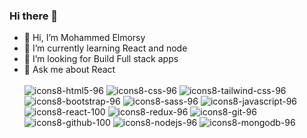### Hi there 👋

- 🔭 Hi, I’m Mohammed Elmorsy
- 🌱 I’m currently learning React and node
- 🤔 I’m looking for Build Full stack apps 
- 💬 Ask me about React <br></br>
![icons8-html5-96](https://github.com/Mohammed-Elsayed-Elmorsy/Mohammed-Elsayed-Elmorsy/assets/124476206/92cb7a58-34d1-4a4f-9f8e-63dc2266a189)
![icons8-css-96](https://github.com/Mohammed-Elsayed-Elmorsy/Mohammed-Elsayed-Elmorsy/assets/124476206/ac6d8506-402d-4b89-97e4-2b34369c0d10)
![icons8-tailwind-css-96](https://github.com/Mohammed-Elsayed-Elmorsy/Mohammed-Elsayed-Elmorsy/assets/124476206/1d9e2b9b-f84a-43ef-b444-cae542c7ef8c)
![icons8-bootstrap-96](https://github.com/Mohammed-Elsayed-Elmorsy/Mohammed-Elsayed-Elmorsy/assets/124476206/80d808f7-79cb-44bb-8be0-ebe3467368c8)
![icons8-sass-96](https://github.com/Mohammed-Elsayed-Elmorsy/Mohammed-Elsayed-Elmorsy/assets/124476206/6b8261f0-402e-421d-a240-f64bf5556306)
![icons8-javascript-96](https://github.com/Mohammed-Elsayed-Elmorsy/Mohammed-Elsayed-Elmorsy/assets/124476206/77b088c9-a6af-4a37-91a8-00aca846a9bb)
![icons8-react-100](https://github.com/Mohammed-Elsayed-Elmorsy/Mohammed-Elsayed-Elmorsy/assets/124476206/1604eb83-8c20-4a4b-b083-784909c89c33)
![icons8-redux-96](https://github.com/Mohammed-Elsayed-Elmorsy/Mohammed-Elsayed-Elmorsy/assets/124476206/be13eb91-6c0d-4419-94a2-4b3c4cfea969)
![icons8-git-96](https://github.com/Mohammed-Elsayed-Elmorsy/Mohammed-Elsayed-Elmorsy/assets/124476206/d547d8bf-5c49-45f7-90c1-36776efcefc1) 
![icons8-github-100](https://github.com/Mohammed-Elsayed-Elmorsy/Mohammed-Elsayed-Elmorsy/assets/124476206/0d6a4a49-856a-4820-a891-7a4650906ebb) 
![icons8-nodejs-96](https://github.com/Mohammed-Elsayed-Elmorsy/Mohammed-Elsayed-Elmorsy/assets/124476206/425b866e-5ccd-4104-bdeb-62d9cdda6bfe) 
![icons8-mongodb-96](https://github.com/Mohammed-Elsayed-Elmorsy/Mohammed-Elsayed-Elmorsy/assets/124476206/b26d2677-a146-42ce-be7c-4c54a81b602a)
